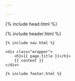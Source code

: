 ```yaml
---

---
```


{% include head.html %}

<body>
	{% include header.html %}

	{% include nav.html %}

	<div class="wrapper">
		<h1>{{ page.title }}</h1>
		{{ content }}
	</div>

	{% include footer.html %}


</body>